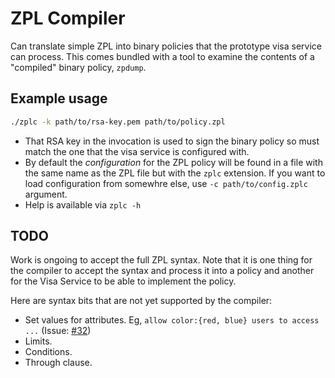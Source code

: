 # ZPL Compiler

Can translate simple ZPL into binary policies that the prototype visa
service can process.  This comes bundled with a tool to examine the
contents of a "compiled" binary policy, `zpdump`.

## Example usage

```bash
./zplc -k path/to/rsa-key.pem path/to/policy.zpl
```

- That RSA key in the invocation is used to sign the binary policy so
  must match the one that the visa service is configured with.
- By default the _configuration_ for the ZPL policy will be found in a
  file with the same name as the ZPL file but with the `zplc` extension.
  If you want to load configuration from somewhre else, use
  `-c path/to/config.zplc` argument.
- Help is available via `zplc -h`


## TODO

Work is ongoing to accept the full ZPL syntax. Note that it is one
thing for the compiler to accept the syntax and process it into a policy
and another for the Visa Service to be able to implement the policy.

Here are syntax bits that are not yet supported by the compiler:

- Set values for attributes.  Eg, `allow color:{red, blue} users to access ...` (Issue: [#32][1])
- Limits.
- Conditions.
- Through clause.


[1]: https://github.com/org-zpr/zpr-compiler/issues/32

